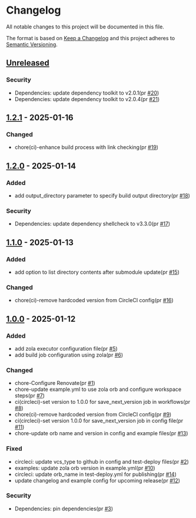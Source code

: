# Changelog

All notable changes to this project will be documented in this file.

The format is based on [Keep a Changelog](https://keepachangelog.com/en/1.0.0/)
and this project adheres to [Semantic Versioning](https://semver.org/spec/v2.0.0.html).

## [Unreleased]

### Security

- Dependencies: update dependency toolkit to v2.0.1(pr [#20])
- Dependencies: update dependency toolkit to v2.0.4(pr [#21])

## [1.2.1] - 2025-01-16

### Changed

- chore(ci)-enhance build process with link checking(pr [#19])

## [1.2.0] - 2025-01-14

### Added

- add output_directory parameter to specify build output directory(pr [#18])

### Security

- Dependencies: update dependency shellcheck to v3.3.0(pr [#17])

## [1.1.0] - 2025-01-13

### Added

- add option to list directory contents after submodule update(pr [#15])

### Changed

- chore(ci)-remove hardcoded version from CircleCI config(pr [#16])

## [1.0.0] - 2025-01-12

### Added

- add zola executor configuration file(pr [#5])
- add build job configuration using zola(pr [#6])

### Changed

- chore-Configure Renovate(pr [#1])
- chore-update example.yml to use zola orb and configure workspace steps(pr [#7])
- ci(circleci)-set version to 1.0.0 for save_next_version job in workflows(pr [#8])
- chore(ci)-remove hardcoded version from CircleCI config(pr [#9])
- ci(circleci)-set version 1.0.0 for save_next_version job in config file(pr [#11])
- chore-update orb name and version in config and example files(pr [#13])

### Fixed

- circleci: update vcs_type to github in config and test-deploy files(pr [#2])
- examples: update zola orb version in example.yml(pr [#10])
- circleci: update orb_name in test-deploy.yml for publishing(pr [#14])
- update changelog and example config for upcoming release(pr [#12])

### Security

- Dependencies: pin dependencies(pr [#3])

[#2]: https://github.com/jerus-org/zola-orb/pull/2
[#1]: https://github.com/jerus-org/zola-orb/pull/1
[#3]: https://github.com/jerus-org/zola-orb/pull/3
[#5]: https://github.com/jerus-org/zola-orb/pull/5
[#6]: https://github.com/jerus-org/zola-orb/pull/6
[#7]: https://github.com/jerus-org/zola-orb/pull/7
[#8]: https://github.com/jerus-org/zola-orb/pull/8
[#9]: https://github.com/jerus-org/zola-orb/pull/9
[#10]: https://github.com/jerus-org/zola-orb/pull/10
[#11]: https://github.com/jerus-org/zola-orb/pull/11
[#12]: https://github.com/jerus-org/zola-orb/pull/12
[#13]: https://github.com/jerus-org/zola-orb/pull/13
[#14]: https://github.com/jerus-org/zola-orb/pull/14
[#15]: https://github.com/jerus-org/zola-orb/pull/15
[#16]: https://github.com/jerus-org/zola-orb/pull/16
[#17]: https://github.com/jerus-org/zola-orb/pull/17
[#18]: https://github.com/jerus-org/zola-orb/pull/18
[#19]: https://github.com/jerus-org/zola-orb/pull/19
[#20]: https://github.com/jerus-org/zola-orb/pull/20
[#21]: https://github.com/jerus-org/zola-orb/pull/21
[Unreleased]: https://github.com/jerus-org/zola-orb/compare/v1.2.1...HEAD
[1.2.1]: https://github.com/jerus-org/zola-orb/compare/v1.2.0...v1.2.1
[1.2.0]: https://github.com/jerus-org/zola-orb/compare/v1.1.0...v1.2.0
[1.1.0]: https://github.com/jerus-org/zola-orb/compare/v1.0.0...v1.1.0
[1.0.0]: https://github.com/jerus-org/zola-orb/releases/tag/v1.0.0
